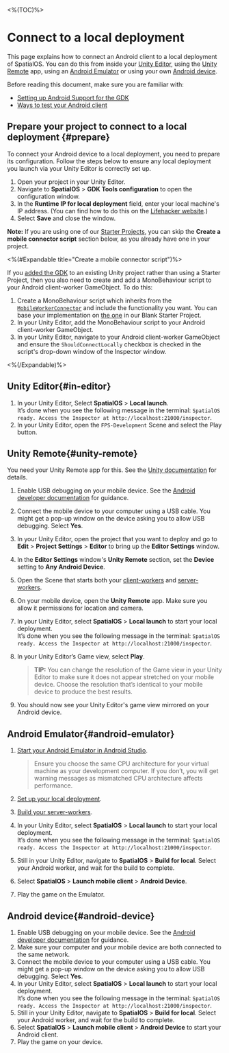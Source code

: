 <%(TOC)%>

# Connect to a local deployment

This page explains how to connect an Android client to a local deployment of SpatialOS. You can do this from inside your [Unity Editor](#in-editor), using the [Unity Remote](#unity-remote) app, using an [Android Emulator](#android-emulator) or using your own [Android device](#android-device).

Before reading this document, make sure you are familiar with:

* [Setting up Android Support for the GDK]({{urlRoot}}/reference/mobile/android/setup)
* [Ways to test your Android client]({{urlRoot}}/reference/mobile/android/run-client)

## Prepare your project to connect to a local deployment {#prepare}

To connect your Android device to a local deployment, you need to prepare its configuration. Follow the steps below to ensure any local deployment you launch via your Unity Editor is correctly set up.

1. Open your project in your Unity Editor.
1. Navigate to **SpatialOS** > **GDK Tools configuration** to open the configuration window.
1. In the **Runtime IP for local deployment** field, enter your local machine's IP address. (You can find how to do this on the [Lifehacker website](https://lifehacker.com/5833108/how-to-find-your-local-and-external-ip-address).)
1. Select **Save** and close the window.

**Note:** If you are using one of our [Starter Projects]({{urlRoot}}/reference/glossary#starter-project), you can skip the **Create a mobile connector script** section below, as you already have one in your project.

<%(#Expandable title="Create a mobile connector script")%>

If you [added the GDK]({{urlRoot}}/projects/myo/setup) to an existing Unity project rather than using a Starter Project, then you also need to create and add a MonoBehaviour script to your Android client-worker GameObject. To do this:

1. Create a MonoBehaviour script which inherits from the [`MobileWorkerConnector`]({{urlRoot}}/api/mobile/mobile-worker-connector) and include the functionality you want. You can base your implementation on [the one](https://github.com/spatialos/gdk-for-unity-blank-project/blob/master/workers/unity/Assets/Scripts/Workers/AndroidClientWorkerConnector.cs) in our Blank Starter Project.
1. In your Unity Editor, add the MonoBehaviour script to your Android client-worker GameObject.
1. In your Unity Editor, navigate to your Android client-worker GameObject and ensure the `ShouldConnectLocally` checkbox is checked in the script's drop-down window of the Inspector window.

<%(/Expandable)%>

## Unity Editor{#in-editor}
1. In your Unity Editor, Select **SpatialOS** > **Local launch**.<br>
It’s done when you see the following message in the terminal: `SpatialOS ready. Access the Inspector at http://localhost:21000/inspector`.
1. In your Unity Editor, open the `FPS-Development` Scene and select the Play button.<br/>

## Unity Remote{#unity-remote}

You need your Unity Remote app for this. See the [Unity documentation](https://docs.unity3d.com/Manual/UnityRemote5.html) for details.

1. Enable USB debugging on your mobile device. See the [Android developer documentation](https://developer.android.com/studio/debug/dev-options#enable) for guidance.
1. Connect the mobile device to your computer using a USB cable. You might get a pop-up window on the device asking you to allow USB debugging. Select **Yes**.
1. In your Unity Editor, open the project that you want to deploy and go to **Edit** > **Project Settings** > **Editor** to bring up the **Editor Settings** window.
1. In the **Editor Settings** window's **Unity Remote** section, set the **Device** setting to **Any Android Device**.
1. Open the Scene that starts both your [client-workers]({{urlRoot}}/reference/glossary#client-worker) and [server-workers]({{urlRoot}}/reference/glossary#server-worker).
1. On your mobile device, open the **Unity Remote** app. Make sure you allow it permissions for location and camera.
1. In your Unity Editor, select **SpatialOS** > **Local launch** to start your local deployment.<br>
It’s done when you see the following message in the terminal: `SpatialOS ready. Access the Inspector at http://localhost:21000/inspector`.
1. In your Unity Editor’s Game view, select **Play**.

    > **TIP:** You can change the resolution of the Game view in your Unity Editor to make sure it does not appear stretched on your mobile device. Choose the resolution that’s identical to your mobile device to produce the best results.

1. You should now see your Unity Editor's game view mirrored on your Android device.

## Android Emulator{#android-emulator}

1. [Start your Android Emulator in Android Studio](https://developer.android.com/studio/run/managing-avds).

    > Ensure you choose the same CPU architecture for your virtual machine as your development computer. If you don’t, you will get warning messages as mismatched CPU architecture affects performance.
1. [Set up your local deployment](#prepare).
1. [Build your server-workers]({{urlRoot}}/projects/myo/build).
1. In your Unity Editor, select **SpatialOS** > **Local launch** to start your local deployment.<br>
It’s done when you see the following message in the terminal: `SpatialOS ready. Access the Inspector at http://localhost:21000/inspector`.
1. Still in your Unity Editor, navigate to **SpatialOS** > **Build for local**. Select your Android worker, and wait for the build to complete.
1. Select **SpatialOS** > **Launch mobile client** > **Android Device**.
1. Play the game on the Emulator.

## Android device{#android-device}

1. Enable USB debugging on your mobile device. See the [Android developer documentation](https://developer.android.com/studio/debug/dev-options#enable) for guidance.
1. Make sure your computer and your mobile device are both connected to the same network.
1. Connect the mobile device to your computer using a USB cable. You might get a pop-up window on the device asking you to allow USB debugging. Select **Yes**.
1. In your Unity Editor, select **SpatialOS** > **Local launch** to start your local deployment.<br>
It’s done when you see the following message in the terminal: `SpatialOS ready. Access the Inspector at http://localhost:21000/inspector`.
1. Still in your Unity Editor, navigate to **SpatialOS** > **Build for local**. Select your Android worker, and wait for the build to complete.
1. Select **SpatialOS** > **Launch mobile client** > **Android Device** to start your Android client.
1. Play the game on your device.
